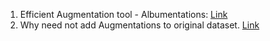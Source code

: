 1. Efficient Augmentation tool - Albumentations: [Link](https://towardsdatascience.com/getting-started-with-albumentation-winning-deep-learning-image-augmentation-technique-in-pytorch-47aaba0ee3f8)
2. Why need not add Augmentations to original dataset. [Link](https://stackoverflow.com/questions/54969705/how-to-add-augmented-images-to-original-dataset-using-pytorch)
